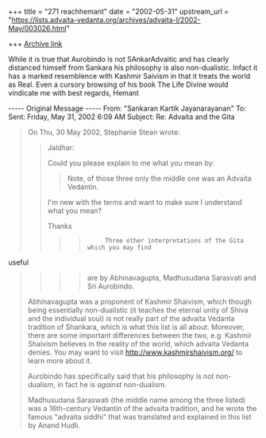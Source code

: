 +++
title = "271 reachhemant"
date = "2002-05-31"
upstream_url = "https://lists.advaita-vedanta.org/archives/advaita-l/2002-May/003026.html"

+++
[Archive link](https://lists.advaita-vedanta.org/archives/advaita-l/2002-May/003026.html)

While it is true that Aurobindo is not  SAnkarAdvaitic and has clearly
distanced himself from Sankara his philosophy is also non-dualistic. Infact
it has a marked resemblence with Kashmir Saivism in that it treats the world
as Real. Even a cursory browsing of his book The Life Divine would vindicate
me
      with best regards,
                        Hemant

----- Original Message -----
From: "Sankaran Kartik Jayanarayanan" <kartik at ECE.UTEXAS.EDU>
To: <ADVAITA-L at LISTS.ADVAITA-VEDANTA.ORG>
Sent: Friday, May 31, 2002 6:09 AM
Subject: Re: Advaita and the Gita


> On Thu, 30 May 2002, Stephanie Stean wrote:
>
> > Jaldhar:
> >
> > Could you please explain to me what you mean by:
> >
> >  >Note, of those three only the middle one was an Advaita Vedantin.
> >
> > I'm new with the terms and want to make sure I understand what you mean?
> >
> > Thanks
> >
> > >>          Three other interpretations of the Gita which you may find
useful
> > >> are by Abhinavagupta, Madhusudana Sarasvati and Sri Aurobindo.
> > >
>
> Abhinavagupta was a proponent of Kashmir Shaivism, which though being
> essentially non-dualistic (it teaches the eternal unity of Shiva and the
> individual soul) is not really part of the advaita Vedanta tradition of
> Shankara, which is what this list is all about. Moreover, there are some
> important differences between the two, e.g. Kashmir Shaivism believes in
> the reality of the world, which advaita Vedanta denies. You may want to
> visit http://www.kashmirshaivism.org/ to learn more about it.
>
> Aurobindo has specifically said that his philosophy is not non-dualism, in
> fact he is *against* non-dualism.
>
> Madhusudana Saraswati (the middle name among the three listed) was a
> 16th-century Vedantin of the advaita tradition, and he wrote the famous
> "advaita siddhi" that was translated and explained in this list by Anand
> Hudli.

